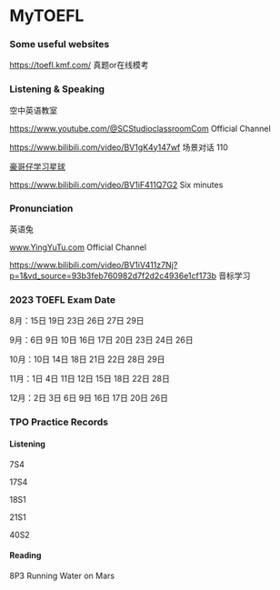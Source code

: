 # MyTOEFL

### Some useful websites

https://toefl.kmf.com/ 真题or在线模考



### Listening & Speaking

空中英语教室

https://www.youtube.com/@SCStudioclassroomCom Official Channel

https://www.bilibili.com/video/BV1gK4y147wf 场景对话 110

[豪哥仔学习星球](https://space.bilibili.com/3153090)

https://www.bilibili.com/video/BV1iF411Q7G2 Six minutes 



### Pronunciation

英语兔

www.YingYuTu.com Official Channel

https://www.bilibili.com/video/BV1iV411z7Nj?p=1&vd_source=93b3feb760982d7f2d2c4936e1cf173b 音标学习



### 2023 TOEFL Exam Date

8月：15日 19日 23日 26日 27日 29日

9月：6日 9日 10日 16日 17日 20日 23日 24日 26日

10月：10日 14日 18日 21日 22日 28日 29日

11月：1日 4日 11日 12日 15日 18日 22日 28日

12月：2日 3日 6日 9日 16日 17日 20日 26日



### TPO Practice Records

#### Listening

7S4

17S4

18S1

21S1

40S2



#### Reading

8P3 Running Water on Mars
